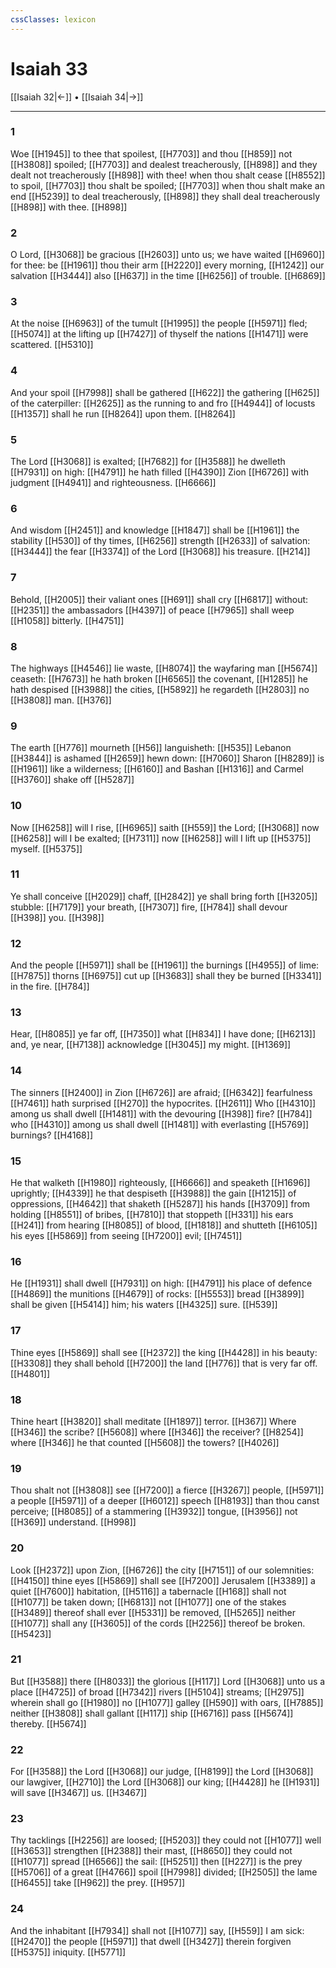 ```yaml
---
cssClasses: lexicon
---
```

# Isaiah 33

[[Isaiah 32|←]] • [[Isaiah 34|→]]

---

### 1
Woe [[H1945]] to thee that spoilest, [[H7703]] and thou [[H859]] not [[H3808]] spoiled; [[H7703]] and dealest treacherously, [[H898]] and they dealt not treacherously [[H898]] with thee! when thou shalt cease [[H8552]] to spoil, [[H7703]] thou shalt be spoiled; [[H7703]] when thou shalt make an end [[H5239]] to deal treacherously, [[H898]] they shall deal treacherously [[H898]] with thee. [[H898]]

### 2
O Lord, [[H3068]] be gracious [[H2603]] unto us; we have waited [[H6960]] for thee: be [[H1961]] thou their arm [[H2220]] every morning, [[H1242]] our salvation [[H3444]] also [[H637]] in the time [[H6256]] of trouble. [[H6869]]

### 3
At the noise [[H6963]] of the tumult [[H1995]] the people [[H5971]] fled; [[H5074]] at the lifting up [[H7427]] of thyself the nations [[H1471]] were scattered. [[H5310]]

### 4
And your spoil [[H7998]] shall be gathered [[H622]] the gathering [[H625]] of the caterpiller: [[H2625]] as the running to and fro [[H4944]] of locusts [[H1357]] shall he run [[H8264]] upon them. [[H8264]]

### 5
The Lord [[H3068]] is exalted; [[H7682]] for [[H3588]] he dwelleth [[H7931]] on high: [[H4791]] he hath filled [[H4390]] Zion [[H6726]] with judgment [[H4941]] and righteousness. [[H6666]]

### 6
And wisdom [[H2451]] and knowledge [[H1847]] shall be [[H1961]] the stability [[H530]] of thy times, [[H6256]] strength [[H2633]] of salvation: [[H3444]] the fear [[H3374]] of the Lord [[H3068]] his treasure. [[H214]]

### 7
Behold, [[H2005]] their valiant ones [[H691]] shall cry [[H6817]] without: [[H2351]] the ambassadors [[H4397]] of peace [[H7965]] shall weep [[H1058]] bitterly. [[H4751]]

### 8
The highways [[H4546]] lie waste, [[H8074]] the wayfaring man [[H5674]] ceaseth: [[H7673]] he hath broken [[H6565]] the covenant, [[H1285]] he hath despised [[H3988]] the cities, [[H5892]] he regardeth [[H2803]] no [[H3808]] man. [[H376]]

### 9
The earth [[H776]] mourneth [[H56]] languisheth: [[H535]] Lebanon [[H3844]] is ashamed [[H2659]] hewn down: [[H7060]] Sharon [[H8289]] is [[H1961]] like a wilderness; [[H6160]] and Bashan [[H1316]] and Carmel [[H3760]] shake off [[H5287]]

### 10
Now [[H6258]] will I rise, [[H6965]] saith [[H559]] the Lord; [[H3068]] now [[H6258]] will I be exalted; [[H7311]] now [[H6258]] will I lift up [[H5375]] myself. [[H5375]]

### 11
Ye shall conceive [[H2029]] chaff, [[H2842]] ye shall bring forth [[H3205]] stubble: [[H7179]] your breath, [[H7307]] fire, [[H784]] shall devour [[H398]] you. [[H398]]

### 12
And the people [[H5971]] shall be [[H1961]] the burnings [[H4955]] of lime: [[H7875]] thorns [[H6975]] cut up [[H3683]] shall they be burned [[H3341]] in the fire. [[H784]]

### 13
Hear, [[H8085]] ye far off, [[H7350]] what [[H834]] I have done; [[H6213]] and, ye near, [[H7138]] acknowledge [[H3045]] my might. [[H1369]]

### 14
The sinners [[H2400]] in Zion [[H6726]] are afraid; [[H6342]] fearfulness [[H7461]] hath surprised [[H270]] the hypocrites. [[H2611]] Who [[H4310]] among us shall dwell [[H1481]] with the devouring [[H398]] fire? [[H784]] who [[H4310]] among us shall dwell [[H1481]] with everlasting [[H5769]] burnings? [[H4168]]

### 15
He that walketh [[H1980]] righteously, [[H6666]] and speaketh [[H1696]] uprightly; [[H4339]] he that despiseth [[H3988]] the gain [[H1215]] of oppressions, [[H4642]] that shaketh [[H5287]] his hands [[H3709]] from holding [[H8551]] of bribes, [[H7810]] that stoppeth [[H331]] his ears [[H241]] from hearing [[H8085]] of blood, [[H1818]] and shutteth [[H6105]] his eyes [[H5869]] from seeing [[H7200]] evil; [[H7451]]

### 16
He [[H1931]] shall dwell [[H7931]] on high: [[H4791]] his place of defence [[H4869]] the munitions [[H4679]] of rocks: [[H5553]] bread [[H3899]] shall be given [[H5414]] him; his waters [[H4325]] sure. [[H539]]

### 17
Thine eyes [[H5869]] shall see [[H2372]] the king [[H4428]] in his beauty: [[H3308]] they shall behold [[H7200]] the land [[H776]] that is very far off. [[H4801]]

### 18
Thine heart [[H3820]] shall meditate [[H1897]] terror. [[H367]] Where [[H346]] the scribe? [[H5608]] where [[H346]] the receiver? [[H8254]] where [[H346]] he that counted [[H5608]] the towers? [[H4026]]

### 19
Thou shalt not [[H3808]] see [[H7200]] a fierce [[H3267]] people, [[H5971]] a people [[H5971]] of a deeper [[H6012]] speech [[H8193]] than thou canst perceive; [[H8085]] of a stammering [[H3932]] tongue, [[H3956]] not [[H369]] understand. [[H998]]

### 20
Look [[H2372]] upon Zion, [[H6726]] the city [[H7151]] of our solemnities: [[H4150]] thine eyes [[H5869]] shall see [[H7200]] Jerusalem [[H3389]] a quiet [[H7600]] habitation, [[H5116]] a tabernacle [[H168]] shall not [[H1077]] be taken down; [[H6813]] not [[H1077]] one of the stakes [[H3489]] thereof shall ever [[H5331]] be removed, [[H5265]] neither [[H1077]] shall any [[H3605]] of the cords [[H2256]] thereof be broken. [[H5423]]

### 21
But [[H3588]] there [[H8033]] the glorious [[H117]] Lord [[H3068]] unto us a place [[H4725]] of broad [[H7342]] rivers [[H5104]] streams; [[H2975]] wherein shall go [[H1980]] no [[H1077]] galley [[H590]] with oars, [[H7885]] neither [[H3808]] shall gallant [[H117]] ship [[H6716]] pass [[H5674]] thereby. [[H5674]]

### 22
For [[H3588]] the Lord [[H3068]] our judge, [[H8199]] the Lord [[H3068]] our lawgiver, [[H2710]] the Lord [[H3068]] our king; [[H4428]] he [[H1931]] will save [[H3467]] us. [[H3467]]

### 23
Thy tacklings [[H2256]] are loosed; [[H5203]] they could not [[H1077]] well [[H3653]] strengthen [[H2388]] their mast, [[H8650]] they could not [[H1077]] spread [[H6566]] the sail: [[H5251]] then [[H227]] is the prey [[H5706]] of a great [[H4766]] spoil [[H7998]] divided; [[H2505]] the lame [[H6455]] take [[H962]] the prey. [[H957]]

### 24
And the inhabitant [[H7934]] shall not [[H1077]] say, [[H559]] I am sick: [[H2470]] the people [[H5971]] that dwell [[H3427]] therein forgiven [[H5375]] iniquity. [[H5771]]